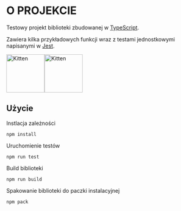 # O PROJEKCIE

Testowy projekt biblioteki zbudowanej w [TypeScript](typescriptlang.org).

Zawiera kilka przykładowych funkcji wraz z testami jednostkowymi napisanymi w [Jest](https://jestjs.io/).

<img src="https://cdn.iconscout.com/icon/free/png-256/typescript-1174965.png" alt="Kitten" title="TS" width="100" /><img src="https://cdn.iconscout.com/icon/free/png-256/jest-3628860-3030000.png" alt="Kitten" title="TS" width="100" />

## Użycie

Instlacja zależności

```
npm install
```

Uruchomienie testów

```
npm run test
```

Build biblioteki

```
npm run build
```

Spakowanie biblioteki do paczki instalacyjnej

```
npm pack
```
